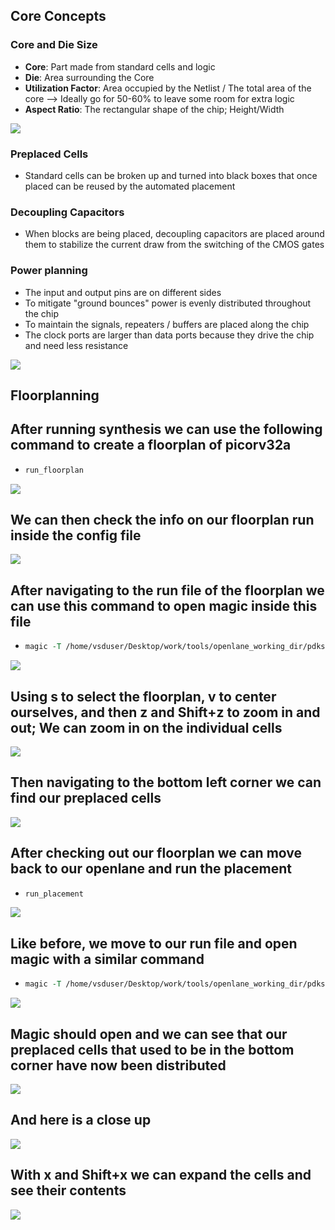 ## Core Concepts

### Core and Die Size
* **Core**: Part made from standard cells and logic
* **Die**: Area surrounding the Core
* **Utilization Factor**: Area occupied by the Netlist / The total area of the core --> Ideally go for 50-60% to leave some room for extra logic
* **Aspect Ratio**: The rectangular shape of the chip; Height/Width

![](./Images/coreanddie2.png)

### Preplaced Cells
* Standard cells can be broken up and turned into black boxes that once placed can be reused by the automated placement

### Decoupling Capacitors
* When blocks are being placed, decoupling capacitors are placed around them to stabilize the current draw from the switching of the CMOS gates

### Power planning
* The input and output pins are on different sides
* To mitigate "ground bounces" power is evenly distributed throughout the chip
* To maintain the signals, repeaters / buffers are placed along the chip
* The clock ports are larger than data ports because they drive the chip and need less resistance

![](./Images/powerplanning.png)

## Floorplanning

## After running synthesis we can use the following command to create a floorplan of picorv32a

* 
    ```tcl
    run_floorplan
    ```
![](./Images/floorplanrun.png)

## We can then check the info on our floorplan run inside the config file

![](./Images/floorplaninfo.png)

## After navigating to the run file of the floorplan we can use this command to open magic inside this file

  * 
    ```tcl
    magic -T /home/vsduser/Desktop/work/tools/openlane_working_dir/pdks/sky130A/libs.tech/magic/sky130A.tech lef read ../../tmp/merged.lef def read picorv32a.floorplan.def &
    ```

![](./Images/magicfloorplan.png)

## Using s to select the floorplan, v to center ourselves, and then z and Shift+z to zoom in and out; We can zoom in on the individual cells

![](./Images/magiccloseuptapcells.png)

## Then navigating to the bottom left corner we can find our preplaced cells

![](./Images/preplacedcells.png)

## After checking out our floorplan we can move back to our openlane and run the placement
  * 
    ```tcl
    run_placement
    ```
  
![](./Images/placementrun.png)

## Like before, we move to our run file and open magic with a similar command

  * 
    ```tcl
    magic -T /home/vsduser/Desktop/work/tools/openlane_working_dir/pdks/sky130A/libs.tech/magic/sky130A.tech lef read ../../tmp/merged.lef def read picorv32a.placement.def &
    ```
![](./Images/magicplacementcommand.png)

## Magic should open and we can see that our preplaced cells that used to be in the bottom corner have now been distributed

![](./Images/placementmagic.png)

## And here is a close up

![](./Images/placementcloseup.png)

## With x and Shift+x we can expand the cells and see their contents

![](./Images/placementcellxray.png)

